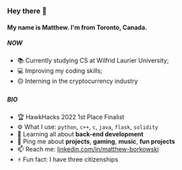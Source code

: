 ### Hey there 👋

#### My name is Matthew. I'm from Toronto, Canada.

##### NOW

-   📚 Currently studying CS at Wilfrid Laurier University;
-   💻 Improving my coding skills;
-   🟡 Interning in the cryptocurrency industry

##### BIO

-   🏆 HawkHacks 2022 1st Place Finalist
-   ⚙️ What I use: `python`, `c++`, `c`, `java`, `flask`, `solidity`
-   🌱 Learning all about **back-end development**
-   💬 Ping me about **projects**, **gaming**, **music**, **fun projects**
-   📫 Reach me: [linkedin.com/in/matthew-borkowski](https://www.linkedin.com/in/matthew-borkowski-b8b8bb178/)
-   ⚡️ Fun fact: I have three citizenships
